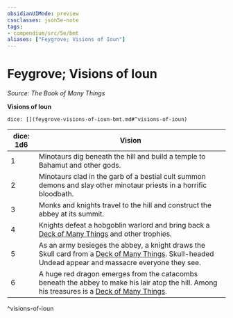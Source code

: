 ```yaml
---
obsidianUIMode: preview
cssclasses: json5e-note
tags:
- compendium/src/5e/bmt
aliases: ["Feygrove; Visions of Ioun"]
---
```

# Feygrove; Visions of Ioun
*Source: The Book of Many Things* 

**Visions of Ioun**

`dice: [](feygrove-visions-of-ioun-bmt.md#^visions-of-ioun)`

| dice: 1d6 | Vision |
|-----------|--------|
| 1 | Minotaurs dig beneath the hill and build a temple to Bahamut and other gods. |
| 2 | Minotaurs clad in the garb of a bestial cult summon demons and slay other minotaur priests in a horrific bloodbath. |
| 3 | Monks and knights travel to the hill and construct the abbey at its summit. |
| 4 | Knights defeat a hobgoblin warlord and bring back a [Deck of Many Things](/3-Mechanics/CLI/items/deck-of-many-things.md) and other trophies. |
| 5 | As an army besieges the abbey, a knight draws the Skull card from a [Deck of Many Things](/3-Mechanics/CLI/items/deck-of-many-things.md). Skull-headed Undead appear and massacre everyone they see. |
| 6 | A huge red dragon emerges from the catacombs beneath the abbey to make his lair atop the hill. Among his treasures is a [Deck of Many Things](/3-Mechanics/CLI/items/deck-of-many-things.md). |
^visions-of-ioun